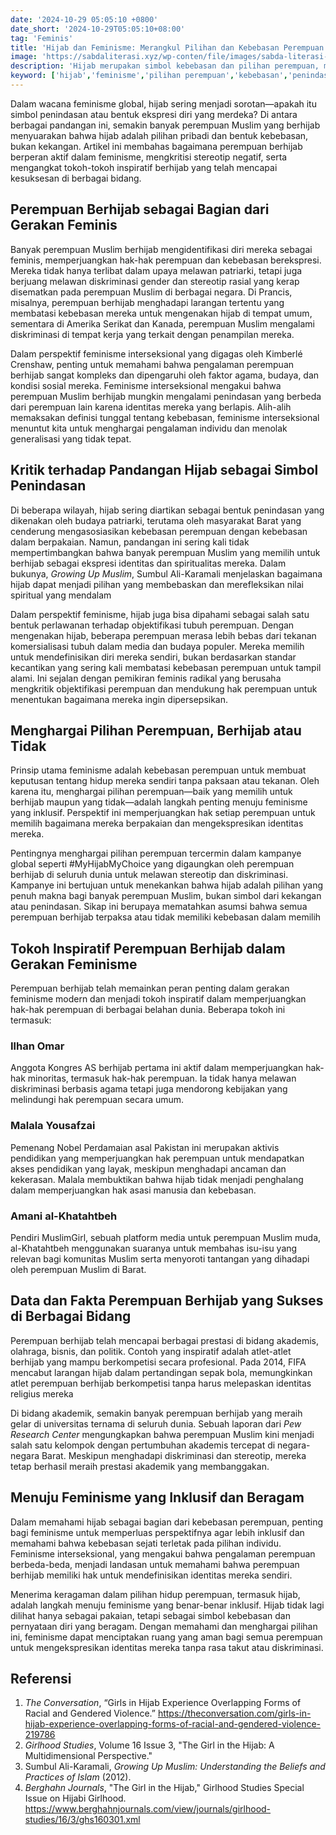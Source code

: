```yaml
---
date: '2024-10-29 05:05:10 +0800'
date_short: '2024-10-29T05:05:10+08:00'
tag: 'Feminis'
title: 'Hijab dan Feminisme: Merangkul Pilihan dan Kebebasan Perempuan'
image: 'https://sabdaliterasi.xyz/wp-conten/file/images/sabda-literasi-hijab-dan-feminisme-merangkul-pilihan-dan-kebebasan-perempuan.jpg'
description: 'Hijab merupakan simbol kebebasan dan pilihan perempuan, menantang pandangan penindasan, serta mendukung tokoh inspiratif dalam gerakan feminis.'
keyword: ['hijab','feminisme','pilihan perempuan','kebebasan','penindasan','identitas','feminisme interseksional','tokoh inspiratif','diskriminasi gender','stereotip','#myhijabmychoice','prestasi','keberagaman','hak-hak perempuan','amani al-khatahtbeh','malala yousafzai','ilhan omar']
---
```

<p>Dalam wacana feminisme global, hijab sering menjadi sorotan—apakah itu simbol penindasan atau bentuk ekspresi diri yang merdeka? Di antara berbagai pandangan ini, semakin banyak perempuan Muslim yang berhijab menyuarakan bahwa hijab adalah pilihan pribadi dan bentuk kebebasan, bukan kekangan. Artikel ini membahas bagaimana perempuan berhijab berperan aktif dalam feminisme, mengkritisi stereotip negatif, serta mengangkat tokoh-tokoh inspiratif berhijab yang telah mencapai kesuksesan di berbagai bidang.</p><h2>Perempuan Berhijab sebagai Bagian dari Gerakan Feminis</h2><p>Banyak perempuan Muslim berhijab mengidentifikasi diri mereka sebagai feminis, memperjuangkan hak-hak perempuan dan kebebasan berekspresi. Mereka tidak hanya terlibat dalam upaya melawan patriarki, tetapi juga berjuang melawan diskriminasi gender dan stereotip rasial yang kerap disematkan pada perempuan Muslim di berbagai negara. Di Prancis, misalnya, perempuan berhijab menghadapi larangan tertentu yang membatasi kebebasan mereka untuk mengenakan hijab di tempat umum, sementara di Amerika Serikat dan Kanada, perempuan Muslim mengalami diskriminasi di tempat kerja yang terkait dengan penampilan mereka​.</p><p>Dalam perspektif feminisme interseksional yang digagas oleh Kimberlé Crenshaw, penting untuk memahami bahwa pengalaman perempuan berhijab sangat kompleks dan dipengaruhi oleh faktor agama, budaya, dan kondisi sosial mereka. Feminisme interseksional mengakui bahwa perempuan Muslim berhijab mungkin mengalami penindasan yang berbeda dari perempuan lain karena identitas mereka yang berlapis. Alih-alih memaksakan definisi tunggal tentang kebebasan, feminisme interseksional menuntut kita untuk menghargai pengalaman individu dan menolak generalisasi yang tidak tepat.</p><h2>Kritik terhadap Pandangan Hijab sebagai Simbol Penindasan</h2><p>Di beberapa wilayah, hijab sering diartikan sebagai bentuk penindasan yang dikenakan oleh budaya patriarki, terutama oleh masyarakat Barat yang cenderung mengasosiasikan kebebasan perempuan dengan kebebasan dalam berpakaian. Namun, pandangan ini sering kali tidak mempertimbangkan bahwa banyak perempuan Muslim yang memilih untuk berhijab sebagai ekspresi identitas dan spiritualitas mereka. Dalam bukunya, <em>Growing Up Muslim</em>, Sumbul Ali-Karamali menjelaskan bagaimana hijab dapat menjadi pilihan yang membebaskan dan merefleksikan nilai spiritual yang mendalam​</p><p>Dalam perspektif feminisme, hijab juga bisa dipahami sebagai salah satu bentuk perlawanan terhadap objektifikasi tubuh perempuan. Dengan mengenakan hijab, beberapa perempuan merasa lebih bebas dari tekanan komersialisasi tubuh dalam media dan budaya populer. Mereka memilih untuk mendefinisikan diri mereka sendiri, bukan berdasarkan standar kecantikan yang sering kali membatasi kebebasan perempuan untuk tampil alami. Ini sejalan dengan pemikiran feminis radikal yang berusaha mengkritik objektifikasi perempuan dan mendukung hak perempuan untuk menentukan bagaimana mereka ingin dipersepsikan.</p><h2>Menghargai Pilihan Perempuan, Berhijab atau Tidak</h2><p>Prinsip utama feminisme adalah kebebasan perempuan untuk membuat keputusan tentang hidup mereka sendiri tanpa paksaan atau tekanan. Oleh karena itu, menghargai pilihan perempuan—baik yang memilih untuk berhijab maupun yang tidak—adalah langkah penting menuju feminisme yang inklusif. Perspektif ini memperjuangkan hak setiap perempuan untuk memilih bagaimana mereka berpakaian dan mengekspresikan identitas mereka.</p><p>Pentingnya menghargai pilihan perempuan tercermin dalam kampanye global seperti #MyHijabMyChoice yang digaungkan oleh perempuan berhijab di seluruh dunia untuk melawan stereotip dan diskriminasi. Kampanye ini bertujuan untuk menekankan bahwa hijab adalah pilihan yang penuh makna bagi banyak perempuan Muslim, bukan simbol dari kekangan atau penindasan. Sikap ini berupaya mematahkan asumsi bahwa semua perempuan berhijab terpaksa atau tidak memiliki kebebasan dalam memilih​</p><h2>Tokoh Inspiratif Perempuan Berhijab dalam Gerakan Feminisme</h2><p>Perempuan berhijab telah memainkan peran penting dalam gerakan feminisme modern dan menjadi tokoh inspiratif dalam memperjuangkan hak-hak perempuan di berbagai belahan dunia. Beberapa tokoh ini termasuk:</p><h3><strong>Ilhan Omar</strong></h3><p>Anggota Kongres AS berhijab pertama ini aktif dalam memperjuangkan hak-hak minoritas, termasuk hak-hak perempuan. Ia tidak hanya melawan diskriminasi berbasis agama tetapi juga mendorong kebijakan yang melindungi hak perempuan secara umum.</p><h3><strong>Malala Yousafzai</strong></h3><p>Pemenang Nobel Perdamaian asal Pakistan ini merupakan aktivis pendidikan yang memperjuangkan hak perempuan untuk mendapatkan akses pendidikan yang layak, meskipun menghadapi ancaman dan kekerasan. Malala membuktikan bahwa hijab tidak menjadi penghalang dalam memperjuangkan hak asasi manusia dan kebebasan.</p><h3><strong>Amani al-Khatahtbeh</strong></h3><p>Pendiri MuslimGirl, sebuah platform media untuk perempuan Muslim muda, al-Khatahtbeh menggunakan suaranya untuk membahas isu-isu yang relevan bagi komunitas Muslim serta menyoroti tantangan yang dihadapi oleh perempuan Muslim di Barat.</p><h2>Data dan Fakta Perempuan Berhijab yang Sukses di Berbagai Bidang</h2><p>Perempuan berhijab telah mencapai berbagai prestasi di bidang akademis, olahraga, bisnis, dan politik. Contoh yang inspiratif adalah atlet-atlet berhijab yang mampu berkompetisi secara profesional. Pada 2014, FIFA mencabut larangan hijab dalam pertandingan sepak bola, memungkinkan atlet perempuan berhijab berkompetisi tanpa harus melepaskan identitas religius mereka​</p><p>Di bidang akademik, semakin banyak perempuan berhijab yang meraih gelar di universitas ternama di seluruh dunia. Sebuah laporan dari <em>Pew Research Center</em> mengungkapkan bahwa perempuan Muslim kini menjadi salah satu kelompok dengan pertumbuhan akademis tercepat di negara-negara Barat. Meskipun menghadapi diskriminasi dan stereotip, mereka tetap berhasil meraih prestasi akademik yang membanggakan.</p><h2>Menuju Feminisme yang Inklusif dan Beragam</h2><p>Dalam memahami hijab sebagai bagian dari kebebasan perempuan, penting bagi feminisme untuk memperluas perspektifnya agar lebih inklusif dan memahami bahwa kebebasan sejati terletak pada pilihan individu. Feminisme interseksional, yang mengakui bahwa pengalaman perempuan berbeda-beda, menjadi landasan untuk memahami bahwa perempuan berhijab memiliki hak untuk mendefinisikan identitas mereka sendiri.</p><p>Menerima keragaman dalam pilihan hidup perempuan, termasuk hijab, adalah langkah menuju feminisme yang benar-benar inklusif. Hijab tidak lagi dilihat hanya sebagai pakaian, tetapi sebagai simbol kebebasan dan pernyataan diri yang beragam. Dengan memahami dan menghargai pilihan ini, feminisme dapat menciptakan ruang yang aman bagi semua perempuan untuk mengekspresikan identitas mereka tanpa rasa takut atau diskriminasi.</p><h2>Referensi</h2><ol><li><em>The Conversation</em>, “Girls in Hijab Experience Overlapping Forms of Racial and Gendered Violence.” <a href="https://theconversation.com/girls-in-hijab-experience-overlapping-forms-of-racial-and-gendered-violence-219786" target="_blank" rel="nofollow noopener noreferrer">https://theconversation.com/girls-in-hijab-experience-overlapping-forms-of-racial-and-gendered-violence-219786</a></li><li><em>Girlhood Studies</em>, Volume 16 Issue 3, "The Girl in the Hijab: A Multidimensional Perspective."</li><li>Sumbul Ali-Karamali, <em>Growing Up Muslim: Understanding the Beliefs and Practices of Islam</em> (2012).</li><li><em>Berghahn Journals</em>, "The Girl in the Hijab," Girlhood Studies Special Issue on Hijabi Girlhood. <a href="https://www.berghahnjournals.com/view/journals/girlhood-studies/16/3/ghs160301.xml" target="_blank" rel="nofollow noopener noreferrer">https://www.berghahnjournals.com/view/journals/girlhood-studies/16/3/ghs160301.xml</a></li></ol>
